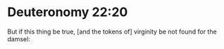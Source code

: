 # Deuteronomy 22:20

But if this thing be true, [and the tokens of] virginity be not found for the damsel: